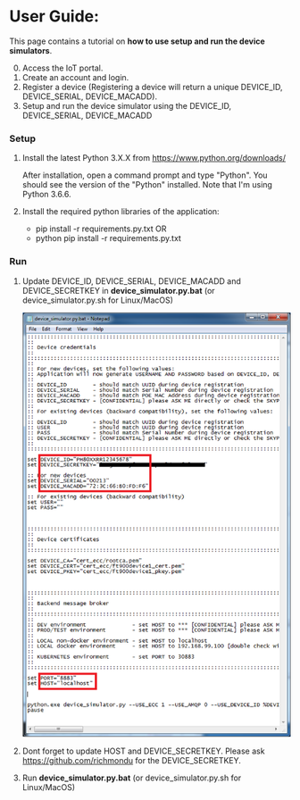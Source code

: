 # User Guide:

This page contains a tutorial on <b>how to use setup and run the device simulators</b>. 

0. Access the IoT portal.
1. Create an account and login.
2. Register a device (Registering a device will return a unique DEVICE_ID, DEVICE_SERIAL, DEVICE_MACADD).
3. Setup and run the device simulator using the DEVICE_ID, DEVICE_SERIAL, DEVICE_MACADD


### Setup

1. Install the latest Python 3.X.X from https://www.python.org/downloads/

    After installation, open a command prompt and type "Python". You should see the version of the "Python" installed.
    Note that I'm using Python 3.6.6.

2. Install the required python libraries of the application:

    - pip install -r requirements.py.txt OR
    - python pip install -r requirements.py.txt


### Run

1. Update DEVICE_ID, DEVICE_SERIAL, DEVICE_MACADD and DEVICE_SECRETKEY in <b>device_simulator.py.bat</b> (or device_simulator.py.sh for Linux/MacOS)

    <img src="../_images/device_simulator_py.png" width="600"/>

2. Dont forget to update HOST and DEVICE_SECRETKEY. Please ask https://github.com/richmondu for the DEVICE_SECRETKEY.

3. Run <b>device_simulator.py.bat</b> (or device_simulator.py.sh for Linux/MacOS)



